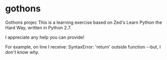 # gothons
Gothons projec
This is a learning exercise based on Zed's Learn Python the Hard Way, written in Python 2.7. 

I appreciate any help you can provide! 

For example, on line I receive:
SyntaxError: 'return' outside function
--but, I don't know *why.* 
